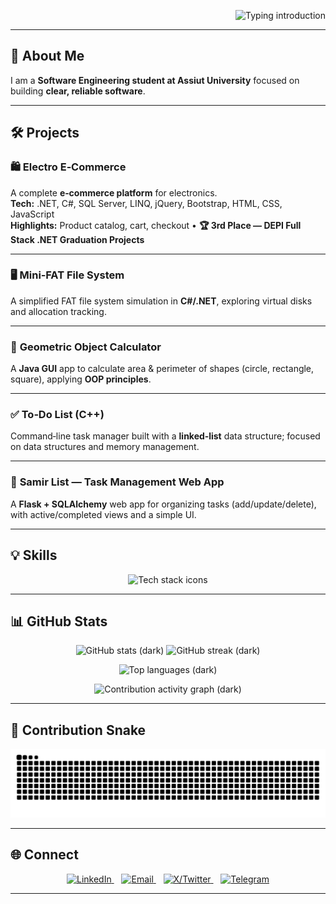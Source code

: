 <!-- Header: Typing SVG (loops) -->
<p align="right">
  <img 
    src="https://readme-typing-svg.demolab.com?font=Fira%20Code&size=28&duration=2200&pause=1100&color=00C6FF&width=780&center=false&vCenter=true&repeat=true&lines=%F0%9F%91%8B%20Hi%2C%20I%27m%20Abdalla%20Samir;%F0%9F%9A%80%20Software%20Engineering%20Student;%F0%9F%92%BB%20Software%20Developer;%F0%9F%8C%8D%20Tech%20Enthusiast" 
    alt="Typing introduction" />
</p>

---
## 🌟 About Me
I am a **Software Engineering student at Assiut University** focused on building **clear, reliable software**. 

---

## 🛠 Projects

### 🛍 **Electro E‑Commerce**
A complete **e‑commerce platform** for electronics.  
**Tech:** .NET, C#, SQL Server, LINQ, jQuery, Bootstrap, HTML, CSS, JavaScript  
**Highlights:** Product catalog, cart, checkout • **🏆 3rd Place — DEPI Full Stack .NET Graduation Projects**

---

### 🖥 **Mini‑FAT File System**
A simplified FAT file system simulation in **C#/.NET**, exploring virtual disks and allocation tracking.

---

### 📐 **Geometric Object Calculator**
A **Java GUI** app to calculate area & perimeter of shapes (circle, rectangle, square), applying **OOP principles**.

---

### ✅ **To‑Do List (C++)**
Command‑line task manager built with a **linked‑list** data structure; focused on data structures and memory management.

---

### 📝 **Samir List — Task Management Web App**
A **Flask + SQLAlchemy** web app for organizing tasks (add/update/delete), with active/completed views and a simple UI.

---

## 💡 Skills
<p align="center">
  <img src="https://skillicons.dev/icons?i=c,cpp,cs,java,python,dotnet,flask,html,css,js,bootstrap,mysql,git,github,vscode,figma&perline=8" alt="Tech stack icons" />
</p>

---

## 📊 GitHub Stats
<p align="center">
  <img src="https://github-readme-stats.vercel.app/api?username=abdallasamir04&show_icons=true&theme=github_dark" height="160" alt="GitHub stats (dark)" />
  <img src="https://github-readme-streak-stats.herokuapp.com?user=abdallasamir04&theme=github-dark" height="160" alt="GitHub streak (dark)" />
</p>
<p align="center">
  <img src="https://github-readme-stats.vercel.app/api/top-langs/?username=abdallasamir04&layout=compact&theme=github_dark&size_weight=0.5&count_weight=0.5" height="160" alt="Top languages (dark)" />
</p>
<p align="center">
  <img src="https://github-readme-activity-graph.vercel.app/graph?username=abdallasamir04&theme=react-dark&area=true&hide_border=true" alt="Contribution activity graph (dark)" />
</p>

---

## 🐍 Contribution Snake
<p align="center">
  <img alt="github contribution snake (dark)"
       src="https://raw.githubusercontent.com/abdallasamir04/abdallasamir04/output/snake-dark.svg?palette=github-dark&cacheBust=1">
</p>

---

## 🌐 Connect
<p align="center">
  <a href="https://www.linkedin.com/in/abdalla-samir-9264242b6" title="LinkedIn">
    <img src="https://skillicons.dev/icons?i=linkedin" height="32" alt="LinkedIn" />
  </a>&nbsp;&nbsp;
  <a href="mailto:samirovic707@gmail.com" title="Email">
    <img src="https://skillicons.dev/icons?i=gmail" height="32" alt="Email" />
  </a>&nbsp;&nbsp;
  <a href="https://x.com/abdallasamir04" title="X (Twitter)">
    <img src="https://skillicons.dev/icons?i=twitter" height="32" alt="X/Twitter" />
  </a>&nbsp;&nbsp;
  <a href="https://t.me/abdallasamir04" title="Telegram">
    <img src="https://skillicons.dev/icons?i=telegram" height="32" alt="Telegram" />
  </a>
</p>

---
